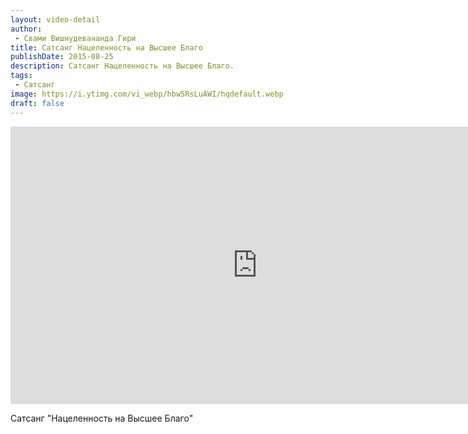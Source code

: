 ```yaml
---
layout: video-detail
author:
 - Свами Вишнудевананда Гири
title: Сатсанг Нацеленность на Высшее Благо
publishDate: 2015-08-25
description: Сатсанг Нацеленность на Высшее Благо. 
tags: 
 - Сатсанг
image: https://i.ytimg.com/vi_webp/hbw5RsLuAWI/hqdefault.webp
draft: false
---
```


<iframe width="790" height="444" src="https://www.youtube.com/embed/hbw5RsLuAWI" frameborder="0" allowfullscreen=""></iframe> 

  Сатсанг "Нацеленность на Высшее Благо"

  

 